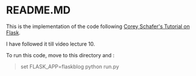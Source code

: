 # README.MD

This is the implementation of the code following [Corey Schafer's Tutorial on Flask](https://www.youtube.com/playlist?list=PL-osiE80TeTs4UjLw5MM6OjgkjFeUxCYH).

I have followed it till video lecture 10.

To run this code, move to this directory and :
>set FLASK_APP=flaskblog
>python run.py
